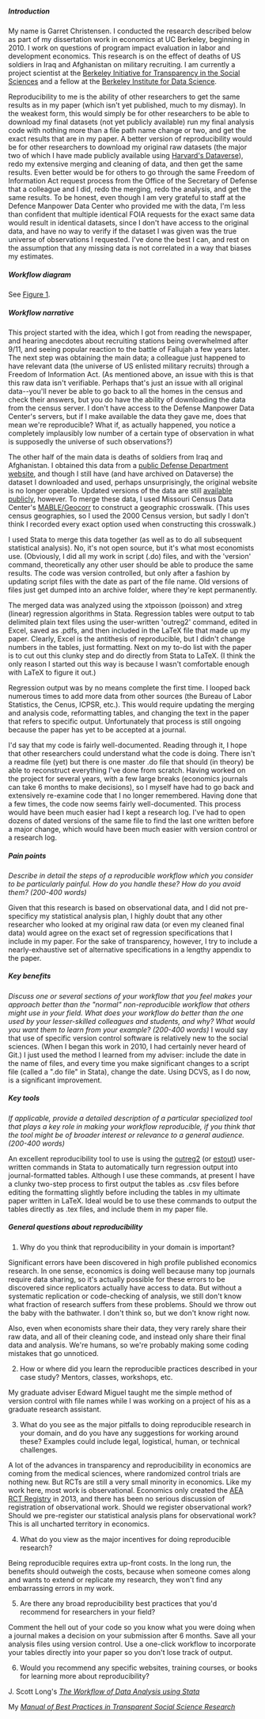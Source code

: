 ##### Introduction

My name is Garret Christensen. I conducted the research described below as part of my dissertation work in economics at UC Berkeley, beginning in 2010. I work on questions of program impact evaluation in labor and development economics. This research is on the effect of deaths of US soldiers in Iraq and Afghanistan on military recruiting. I am currently a project scientist at the [Berkeley Initiative for Transparency in the Social Sciences](http://bitss.org) and a fellow at the [Berkeley Institute for Data Science](http://bids.berkeley.edu).

Reproducibility to me is the ability of other researchers to get the same results as in my paper (which isn't yet published, much to my dismay). In the weakest form, this would simply be for other researchers to be able to download my final datasets (not yet publicly available) run my final analysis code with nothing more than a file path name change or two, and get the exact results that are in my paper. A better version of reproducibility would be for other researchers to download my original raw datasets (the major two of which I have made publicly available using [Harvard's Dataverse](https://dataverse.harvard.edu/dataverse/garretchristensen)), redo my extensive merging and cleaning of data, and then get the same results. Even better would be for others to go through the same Freedom of Information Act request process from the Office of the Secretary of Defense that a colleague and I did, redo the merging, redo the analysis, and get the same results. To be honest, even though I am very grateful to staff at the Defence Manpower Data Center who provided me with the data, I'm less than confident that multiple identical FOIA requests for the exact same data would result in identical datasets, since I don't have access to the original data, and have no way to verify if the dataset I was given was the true universe of observations I requested. I've done the best I can, and rest on the assumption that any missing data is not correlated in a way that biases my estimates.

##### Workflow diagram

See [Figure 1](https://drive.draw.io/#G0B_tfJAZML93oamdUdmxNLXctQVU).

##### Workflow narrative
This project started with the idea, which I got from reading the newspaper, and hearing anecdotes about recruiting stations being overwhelmed after 9/11, and seeing popular reaction to the battle of Fallujah a few years later. The next step was obtaining the main data; a colleague just happened to have relevant data (the universe of US enlisted military recruits) through a Freedom of Information Act. (As mentioned above, an issue with this is that this raw data isn't verifiable. Perhaps that's just an issue with all original data--you'll never be able to go back to all the homes in the census and check their answers, but you do have the ability of downloading the data from the census server. I don't have access to the Defense Manpower Data Center's servers, but if I make available the data they gave me, does that mean we're reproducible? What if, as actually happened, you notice a completely implausibly low number of a certain type of observation in what is supposedly the universe of such observations?)

The other half of the main data is deaths of soldiers from Iraq and Afghanistan. I obtained this data from a [public Defense Department website](http://siadapp.dmdc.osd.mil/personnel/CASUALTY/castop.htm), and though I still have (and have archived on Dataverse) the dataset I downloaded and used, perhaps unsurprisingly, the original website is no longer operable. Updated versions of the data are still [available publicly](https://www.dmdc.osd.mil/dcas/pages/casualties.xhtml), however. To merge these data, I used Missouri Census Data Center's [MABLE/Geocorr](http://mcdc.missouri.edu/websas/geocorr12.html) to construct a geographic crosswalk. (This uses census geographies, so I used the 2000 Census version, but sadly I don't think I recorded every exact option used when constructing this crosswalk.)

I used Stata to merge this data together (as well as to do all subsequent statistical analysis). No, it's not open source, but it's what most economists use. (Obviously, I did all my work in script (.do) files, and with the 'version' command, theoretically any other user should be able to produce the same results.  The code was version controlled, but only after a fashion by updating script files with the date as part of the file name. Old versions of files just get dumped into an archive folder, where they're kept permanently.

The merged data was analyzed using the xtpoisson (poisson) and xtreg (linear) regression algorithms in Stata. Regression tables were output to tab delimited plain text files using the user-written 'outreg2' command, edited in Excel, saved as .pdfs, and then included in the LaTeX file that made up my paper. Clearly, Excel is the antithesis of reproducible, but I didn't change numbers in the tables, just formatting. Next on my to-do list with the paper is to cut out this clunky step and do directly from Stata to LaTeX. (I think the only reason I started out this way is because I wasn't comfortable enough with LaTeX to figure it out.)

Regression output was by no means complete the first time. I looped back numerous times to add more data from other sources (the Bureau of Labor Statistics, the Cenus, ICPSR, etc.). This would require updating the merging and analysis code, reformatting tables, and changing the text in the paper that refers to specific output. Unfortunately that process is still ongoing because the paper has yet to be accepted at a journal.

I'd say that my code is fairly well-documented. Reading through it, I hope that other researchers could understand what the code is doing. There isn't a readme file (yet) but there is one master .do file that should (in theory) be able to reconstruct everything I've done from scratch. Having worked on the project for several years, with a few large breaks (economics journals can take 6 months to make decisions), so I myself have had to go back and extensively re-examine code that I no longer remembered. Having done that a few times, the code now seems fairly well-documented. This process would have been much easier had I kept a research log. I've had to open dozens of dated versions of the same file to find the last one written before a major change, which would have been much easier with version control or a research log.

##### Pain points
*Describe in detail the steps of a reproducible workflow which you consider to be particularly painful. How do you handle these? How do you avoid them? (200-400 words)*

Given that this research is based on observational data, and I did not pre-specificy my statistical analysis plan, I highly doubt that any other researcher who looked at my original raw data (or even my cleaned final data) would agree on the exact set of regression specifications that I include in my paper. For the sake of transparency, however, I try to include a nearly-exhaustive set of alternative specifications in a lengthy appendix to the paper. 

##### Key benefits
*Discuss one or several sections of your workflow that you feel makes your approach better than the "normal" non-reproducible workflow that others might use in your field. What does your workflow do better than the one used by your lesser-skilled colleagues and students, and why? What would you want them to learn from your example? (200-400 words)*
I would say that use of specific version control software is relatively new to the social sciences. (When I began this work in 2010, I had certainly never heard of Git.) I just used the method I learned from my adviser: include the date in the name of files, and every time you make significant changes to a script file (called a ".do file" in Stata), change the date. Using DCVS, as I do now, is a significant improvement.  


##### Key tools
*If applicable, provide a detailed description of a particular specialized tool that plays a key role in making your workflow reproducible, if you think that the tool might be of broader interest or relevance to a general audience. (200-400 words)*

An excellent reproducibility tool to use is using the [outreg2](http://repec.org/bocode/o/outreg2.html) (or [estout](http://repec.org/bocode/e/estout/)) user-written commands in Stata to automatically turn regression output into journal-formatted tables. Although I use these commands, at present I have a clunky two-step process to first output the tables as .csv files before editing the formatting slightly before including the tables in my ultimate paper written in LaTeX. Ideal would be to use these commands to output the tables directly as .tex files, and include them in my paper file. 

##### General questions about reproducibility

1) Why do you think that reproducibility in your domain is important?

Significant errors have been discovered in high profile published economics research. In one sense, economics is doing well because many top journals require data sharing, so it's actually possible for these errors to be discovered since replicators actually have access to data. But without a systematic replication or code-checking of analysis, we still don't know what fraction of research suffers from these problems. Should we throw out the baby with the bathwater. I don't think so, but we don't know right now.

Also, even when economists share their data, they very rarely share their raw data, and all of their cleaning code, and instead only share their final data and analysis. We're humans, so we're probably making some coding mistakes that go unnoticed. 

2) How or where did you learn the reproducible practices described in your case study? Mentors, classes, workshops, etc.

My graduate adviser Edward Miguel taught me the simple method of version control with file names while I was working on a project of his as a graduate research assistant.

3) What do you see as the major pitfalls to doing reproducible research in your domain, and do you have any suggestions for working around these? Examples could include legal, logistical, human, or technical challenges.

A lot of the advances in transparency and reproducibility in economics are coming from the medical sciences, where randomized control trials are nothing new. But RCTs are still a very small minority in economics. Like my work here, most work is observational. Economics only created the [AEA RCT Registry](https://www.socialscienceregistry.org/) in 2013, and there has been no serious discussion of registration of observational work. Should we register observational work? Should we pre-register our statistical analysis plans for observational work? This is all uncharted territory in economics.   

4) What do you view as the major incentives for doing reproducible research?

Being reproducible requires extra up-front costs. In the long run, the benefits should outweigh the costs, because when someone comes along and wants to extend or replicate my research, they won't find any embarrassing errors in my work.

5) Are there any broad reproducibility best practices that you'd recommend for researchers in your field?

Comment the hell out of your code so you know what you were doing when a journal makes a decision on your submission after 6 months. Save all your analysis files using version control. Use a one-click workflow to incorporate your tables directly into your paper so you don't lose track of output.

6) Would you recommend any specific websites, training courses, or books for learning more about reproducibility?

J. Scott Long's [*The Workflow of Data Analysis using Stata*](http://www.indiana.edu/~jslsoc/web_workflow/wf_home.htm)

My [*Manual of Best Practices in Transparent Social Science Research*](https://github.com/garretchristensen/BestPracticesManual)
 